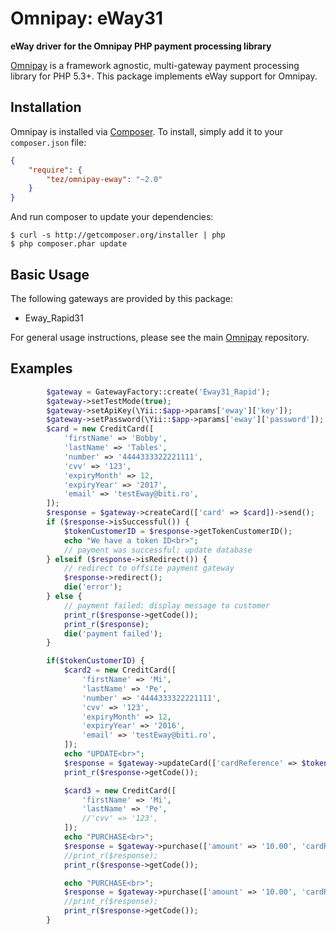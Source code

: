 # Omnipay: eWay31

**eWay driver for the Omnipay PHP payment processing library**

[Omnipay](https://github.com/thephpleague/omnipay) is a framework agnostic, multi-gateway payment
processing library for PHP 5.3+. This package implements eWay support for Omnipay.

## Installation

Omnipay is installed via [Composer](http://getcomposer.org/). To install, simply add it
to your `composer.json` file:

```json
{
    "require": {
        "tez/omnipay-eway": "~2.0"
    }
}
```

And run composer to update your dependencies:

    $ curl -s http://getcomposer.org/installer | php
    $ php composer.phar update

## Basic Usage

The following gateways are provided by this package:

* Eway_Rapid31

For general usage instructions, please see the main [Omnipay](https://github.com/Mihai-P/tez-omnipay-eway)
repository.

## Examples

```php
        $gateway = GatewayFactory::create('Eway31_Rapid');
        $gateway->setTestMode(true);
        $gateway->setApiKey(\Yii::$app->params['eway']['key']);
        $gateway->setPassword(\Yii::$app->params['eway']['password']);
        $card = new CreditCard([
            'firstName' => 'Bobby',
            'lastName' => 'Tables',
            'number' => '4444333322221111',
            'cvv' => '123',
            'expiryMonth' => 12,
            'expiryYear' => '2017',
            'email' => 'testEway@biti.ro',
        ]);
        $response = $gateway->createCard(['card' => $card])->send();
        if ($response->isSuccessful()) {
            $tokenCustomerID = $response->getTokenCustomerID();
            echo "We have a token ID<br>";
            // payment was successful: update database
        } elseif ($response->isRedirect()) {
            // redirect to offsite payment gateway
            $response->redirect();
            die('error');
        } else {
            // payment failed: display message to customer
            print_r($response->getCode());
            print_r($response);
            die('payment failed');
        }

        if($tokenCustomerID) {
            $card2 = new CreditCard([
                'firstName' => 'Mi',
                'lastName' => 'Pe',
                'number' => '4444333322221111',
                'cvv' => '123',
                'expiryMonth' => 12,
                'expiryYear' => '2016',
                'email' => 'testEway@biti.ro',
            ]);
            echo "UPDATE<br>";
            $response = $gateway->updateCard(['cardReference' => $tokenCustomerID, 'card' => $card2])->send();
            print_r($response->getCode());

            $card3 = new CreditCard([
                'firstName' => 'Mi',
                'lastName' => 'Pe',
                //'cvv' => '123',
            ]);
            echo "PURCHASE<br>";
            $response = $gateway->purchase(['amount' => '10.00', 'cardReference' => $tokenCustomerID, 'transactonId' => 'Invoice1', 'description' => 'Invoice1 billed', 'currency' => 'AUD', 'card' => $card3])->send();
            //print_r($response);
            print_r($response->getCode());

            echo "PURCHASE<br>";
            $response = $gateway->purchase(['amount' => '10.00', 'cardReference' => $tokenCustomerID, 'transactonId' => 'Invoice1', 'description' => 'Invoice1 billed', 'currency' => 'AUD'])->send();
            //print_r($response);
            print_r($response->getCode());
        }
```
 